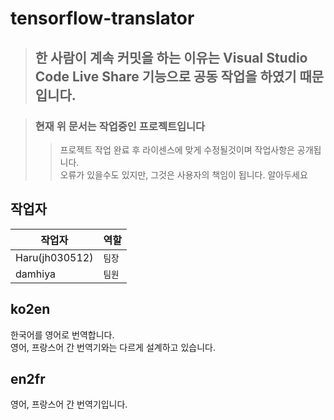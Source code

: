 # tensorflow-translator

> ## 한 사람이 계속 커밋을 하는 이유는 Visual Studio Code Live Share 기능으로 공동 작업을 하였기 때문입니다.

> ### 현재 위 문서는 작업중인 프로젝트입니다
> > 프로젝트 작업 완료 후 라이센스에 맞게 수정될것이며 작업사항은 공개됩니다.<br />
> > 오류가 있을수도 있지만, 그것은 사용자의 책임이 됩니다. 알아두세요


## 작업자
|작업자          |역할    | 
|---------------|---------|
|Haru(jh030512) |`팀장`   |
|damhiya        |`팀원`   |



## ko2en
한국어를 영어로 번역합니다.<br />
영어, 프랑스어 간 번역기와는 다르게 설계하고 있습니다.<br />

## en2fr
영어, 프랑스어 간 번역기입니다.<br />
